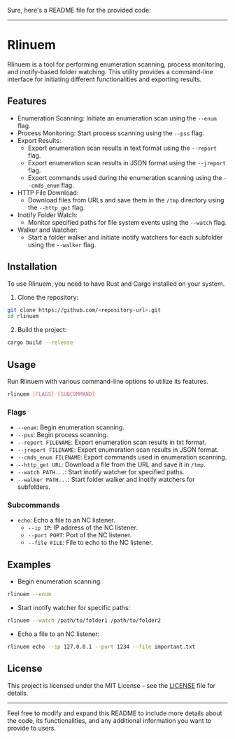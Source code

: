 Sure, here's a README file for the provided code:

---

# Rlinuem

Rlinuem is a tool for performing enumeration scanning, process monitoring, and inotify-based folder watching. This utility provides a command-line interface for initiating different functionalities and exporting results.

## Features

- Enumeration Scanning: Initiate an enumeration scan using the `--enum` flag.
- Process Monitoring: Start process scanning using the `--pss` flag.
- Export Results:
  - Export enumeration scan results in text format using the `--report` flag.
  - Export enumeration scan results in JSON format using the `--jreport` flag.
  - Export commands used during the enumeration scanning using the `--cmds_enum` flag.
- HTTP File Download:
  - Download files from URLs and save them in the `/tmp` directory using the `--http_get` flag.
- Inotify Folder Watch:
  - Monitor specified paths for file system events using the `--watch` flag.
- Walker and Watcher:
  - Start a folder walker and initiate inotify watchers for each subfolder using the `--walker` flag.

## Installation

To use Rlinuem, you need to have Rust and Cargo installed on your system.

1. Clone the repository:

```bash
git clone https://github.com/<repository-url>.git
cd rlinuem
```

2. Build the project:

```bash
cargo build --release
```

## Usage

Run Rlinuem with various command-line options to utilize its features.

```bash
rlinuem [FLAGS] [SUBCOMMAND]
```

### Flags

- `--enum`: Begin enumeration scanning.
- `--pss`: Begin process scanning.
- `--report FILENAME`: Export enumeration scan results in txt format.
- `--jreport FILENAME`: Export enumeration scan results in JSON format.
- `--cmds_enum FILENAME`: Export commands used in enumeration scanning.
- `--http_get URL`: Download a file from the URL and save it in `/tmp`.
- `--watch PATH...`: Start inotify watcher for specified paths.
- `--walker PATH...`: Start folder walker and inotify watchers for subfolders.

### Subcommands

- `echo`: Echo a file to an NC listener.
  - `--ip IP`: IP address of the NC listener.
  - `--port PORT`: Port of the NC listener.
  - `--file FILE`: File to echo to the NC listener.

## Examples

- Begin enumeration scanning:

```bash
rlinuem --enum
```

- Start inotify watcher for specific paths:

```bash
rlinuem --watch /path/to/folder1 /path/to/folder2
```

- Echo a file to an NC listener:

```bash
rlinuem echo --ip 127.0.0.1 --port 1234 --file important.txt
```

## License

This project is licensed under the MIT License - see the [LICENSE](LICENSE) file for details.

---

Feel free to modify and expand this README to include more details about the code, its functionalities, and any additional information you want to provide to users.
